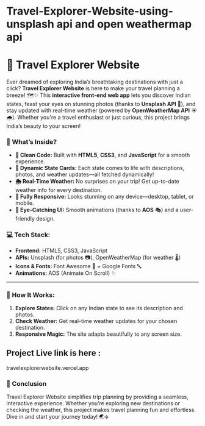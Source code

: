 # Travel-Explorer-Website-using-unsplash api and open weathermap api

# 🌟 Travel Explorer Website


Ever dreamed of exploring India’s breathtaking destinations with just a click? **Travel Explorer Website** is here to make your travel planning a breeze! 🗺️✨ This **interactive front-end web app** lets you discover Indian states, feast your eyes on stunning photos (thanks to **Unsplash API** 📸), and stay updated with real-time weather (powered by **OpenWeatherMap API** ☀️🌧️). Whether you're a travel enthusiast or just curious, this project brings India’s beauty to your screen!



### **🚀 What’s Inside?**
- **📜 Clean Code:** Built with **HTML5**, **CSS3**, and **JavaScript** for a smooth experience.
- **🌄 Dynamic State Cards:** Each state comes to life with descriptions, photos, and weather updates—all fetched dynamically!
- **🌦️ Real-Time Weather:** No surprises on your trip! Get up-to-date weather info for every destination.
- **📱 Fully Responsive:** Looks stunning on any device—desktop, tablet, or mobile.
- **🎨 Eye-Catching UI:** Smooth animations (thanks to **AOS** 🎭) and a user-friendly design.


### **💻 Tech Stack:**
- **Frontend:** HTML5, CSS3, JavaScript
- **APIs:** Unsplash (for photos 📷), OpenWeatherMap (for weather 🌡️)
- **Icons & Fonts:** Font Awesome 🎨 + Google Fonts 🔤
- **Animations:** AOS (Animate On Scroll) ✨

---

### **🎯 How It Works:**
1. **Explore States:** Click on any Indian state to see its description and photos.
2. **Check Weather:** Get real-time weather updates for your chosen destination.
3. **Responsive Magic:** The site adapts beautifully to any screen size.


## Project Live link is here : 
travelexplorerwebsite.vercel.app


### **🎯 Conclusion**
Travel Explorer Website simplifies trip planning by providing a seamless, interactive experience. Whether you’re exploring new destinations or checking the weather, this project makes travel planning fun and effortless. Dive in and start your journey today! 🌏✈️
